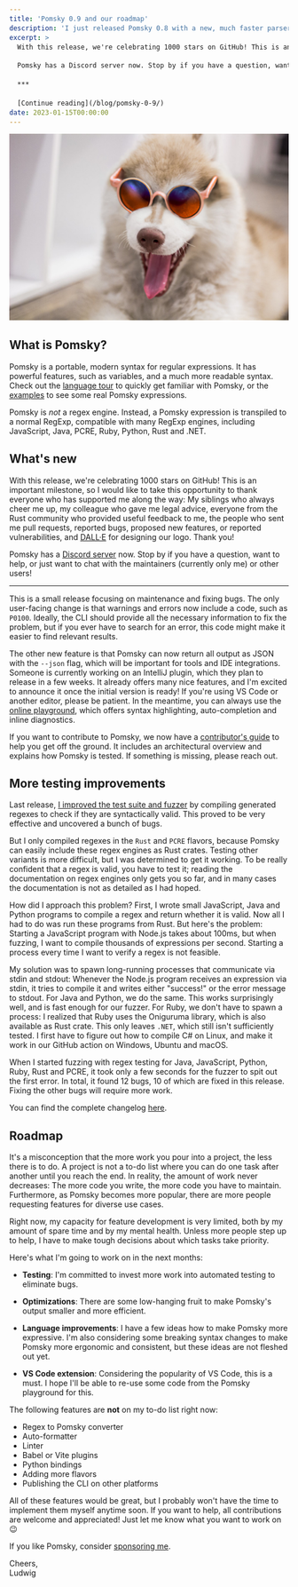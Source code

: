 ```yaml
---
title: 'Pomsky 0.9 and our roadmap'
description: 'I just released Pomsky 0.8 with a new, much faster parser.'
excerpt: >
  With this release, we're celebrating 1000 stars on GitHub! This is an important milestone, so I would like to take this opportunity to thank everyone who has supported me along the way: My siblings who always cheer me up, my colleague who gave me legal advice, everyone from the Rust community who provided useful feedback to me, the people who sent me pull requests, reported bugs, proposed new features, or reported vulnerabilities, and DALL·E for designing our logo. Thank you!

  Pomsky has a Discord server now. Stop by if you have a question, want to help, or just want to chat with the maintainers (currently only me) or other users!

  ***

  [Continue reading](/blog/pomsky-0-9/)
date: 2023-01-15T00:00:00
---
```


![A husky wearing orange sunglasses](_cover.jpg)

## What is Pomsky?

Pomsky is a portable, modern syntax for regular expressions. It has powerful features, such as
variables, and a much more readable syntax. Check out the
[language tour](https://pomsky-lang.org/docs/language-tour/basics/) to quickly get familiar with
Pomsky, or the [examples](https://pomsky-lang.org/docs/examples/) to see some real Pomsky
expressions.

Pomsky is _not_ a regex engine. Instead, a Pomsky expression is transpiled to a normal RegExp,
compatible with many RegExp engines, including JavaScript, Java, PCRE, Ruby, Python, Rust and .NET.

## What's new

With this release, we're celebrating 1000 stars on GitHub! This is an important milestone, so I would like to take this opportunity to thank everyone who has supported me along the way: My siblings who always cheer me up, my colleague who gave me legal advice, everyone from the Rust community who provided useful feedback to me, the people who sent me pull requests, reported bugs, proposed new features, or reported vulnerabilities, and [DALL·E](https://openai.com/dall-e-2/) for designing our logo. Thank you!

Pomsky has a [Discord server](https://discord.gg/uwap2uxMFp) now. Stop by if you have a question, want to help, or just want to chat with the maintainers (currently only me) or other users!

---

This is a small release focusing on maintenance and fixing bugs. The only user-facing change is that warnings and errors now include a code, such as `P0100`. Ideally, the CLI should provide all the necessary information to fix the problem, but if you ever have to search for an error, this code might make it easier to find relevant results.

The other new feature is that Pomsky can now return all output as JSON with the `--json` flag, which will be important for tools and IDE integrations. Someone is currently working on an IntelliJ plugin, which they plan to release in a few weeks. It already offers many nice features, and I'm excited to announce it once the initial version is ready! If you're using VS Code or another editor, please be patient. In the meantime, you can always use the [online playground](https://playground.pomsky-lang.org/), which offers syntax highlighting, auto-completion and inline diagnostics.

If you want to contribute to Pomsky, we now have a [contributor's guide](https://github.com/pomsky-lang/pomsky/blob/main/CONTRIBUTING.md) to help you get off the ground. It includes an architectural overview and explains how Pomsky is tested. If something is missing, please reach out.

## More testing improvements

Last release, [I improved the test suite and fuzzer](https://pomsky-lang.org/blog/pomsky-0.8-released/#testing-improvements-and-bugfixes) by compiling generated regexes to check if they are syntactically valid. This proved to be very effective and uncovered a bunch of bugs.

But I only compiled regexes in the `Rust` and `PCRE` flavors, because Pomsky can easily include these regex engines as Rust crates. Testing other variants is more difficult, but I was determined to get it working. To be really confident that a regex is valid, you have to test it; reading the documentation on regex engines only gets you so far, and in many cases the documentation is not as detailed as I had hoped.

How did I approach this problem? First, I wrote small JavaScript, Java and Python programs to compile a regex and return whether it is valid. Now all I had to do was run these programs from Rust. But here's the problem: Starting a JavaScript program with Node.js takes about 100ms, but when fuzzing, I want to compile thousands of expressions per second. Starting a process every time I want to verify a regex is not feasible.

My solution was to spawn long-running processes that communicate via stdin and stdout: Whenever the Node.js program receives an expression via stdin, it tries to compile it and writes either "success!" or the error message to stdout. For Java and Python, we do the same. This works surprisingly well, and is fast enough for our fuzzer. For Ruby, we don't have to spawn a process: I realized that Ruby uses the Oniguruma library, which is also available as Rust crate. This only leaves `.NET`, which still isn't sufficiently tested. I first have to figure out how to compile C# on Linux, and make it work in our GitHub action on Windows, Ubuntu and macOS.

When I started fuzzing with regex testing for Java, JavaScript, Python, Ruby, Rust and PCRE, it took only a few seconds for the fuzzer to spit out the first error. In total, it found 12 bugs, 10 of which are fixed in this release. Fixing the other bugs will require more work.

You can find the complete changelog [here](https://github.com/pomsky-lang/pomsky/blob/v0.9/CHANGELOG.md#090---2023-01-14).

## Roadmap

It's a misconception that the more work you pour into a project, the less there is to do. A project is not a to-do list where you can do one task after another until you reach the end. In reality, the amount of work never decreases: The more code you write, the more code you have to maintain. Furthermore, as Pomsky becomes more popular, there are more people requesting features for diverse use cases.

Right now, my capacity for feature development is very limited, both by my amount of spare time and by my mental health. Unless more people step up to help, I have to make tough decisions about which tasks take priority.

Here's what I'm going to work on in the next months:

- **Testing**: I'm committed to invest more work into automated testing to eliminate bugs.

- **Optimizations**: There are some low-hanging fruit to make Pomsky's output smaller and more
  efficient.

- **Language improvements**: I have a few ideas how to make Pomsky more expressive. I'm also
  considering some breaking syntax changes to make Pomsky more ergonomic and consistent, but these
  ideas are not fleshed out yet.

- **VS Code extension**: Considering the popularity of VS Code, this is a must. I hope I'll be able
  to re-use some code from the Pomsky playground for this.

The following features are **not** on my to-do list right now:

- Regex to Pomsky converter
- Auto-formatter
- Linter
- Babel or Vite plugins
- Python bindings
- Adding more flavors
- Publishing the CLI on other platforms

All of these features would be great, but I probably won't have the time to implement them myself anytime soon. If you want to help, all contributions are welcome and appreciated! Just let me know what you want to work on 😉

If you like Pomsky, consider [sponsoring me](https://github.com/sponsors/Aloso).

Cheers,\
Ludwig
